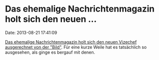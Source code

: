 Das ehemalige Nachrichtenmagazin holt sich den neuen \...
=========================================================

Date: 2013-08-21 17:41:09

[Das ehemalige Nachrichtenmagazin holt sich den neuen Vizechef
ausgerechnet von der
\"Bild\"](http://kress.de/tweet/tagesdienst/detail/beitrag/122669-bild-vize-wird-spiegel-vize-wolfgang-buechner-holt-nikolaus-blome.html).
Für eine kurze Weile hat es tatsächlich so ausgesehen, als ginge es
bergauf mit denen.
